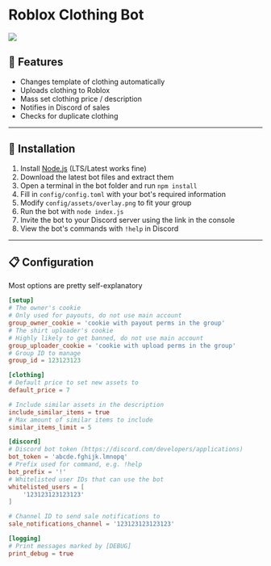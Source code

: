# Roblox Clothing Bot

![](https://media.discordapp.net/attachments/971874191714426900/1112872178078208100/raw.png?width=838&height=495)

## 🌟 Features
- Changes template of clothing automatically
- Uploads clothing to Roblox
- Mass set clothing price / description
- Notifies in Discord of sales
- Checks for duplicate clothing
---
## 📩 Installation
1. Install [Node.js](https://nodejs.org/en/download/) (LTS/Latest works fine)
2. Download the latest bot files and extract them
3. Open a terminal in the bot folder and run `npm install`
4. Fill in `config/config.toml` with your bot's required information
5. Modify `config/assets/overlay.png` to fit your group
6. Run the bot with `node index.js`
7. Invite the bot to your Discord server using the link in the console
8. View the bot's commands with `!help` in Discord
---
## 📋 Configuration
Most options are pretty self-explanatory
```toml
[setup]
# The owner's cookie
# Only used for payouts, do not use main account
group_owner_cookie = 'cookie with payout perms in the group'
# The shirt uploader's cookie
# Highly likely to get banned, do not use main account
group_uploader_cookie = 'cookie with upload perms in the group'
# Group ID to manage
group_id = 123123123

[clothing]
# Default price to set new assets to
default_price = 7

# Include similar assets in the description
include_similar_items = true
# Max amount of similar items to include
similar_items_limit = 5

[discord]
# Discord bot token (https://discord.com/developers/applications)
bot_token = 'abcde.fghijk.lmnopq'
# Prefix used for command, e.g. !help
bot_prefix = '!'
# Whitelisted user IDs that can use the bot
whitelisted_users = [
    '123123123123123'
]

# Channel ID to send sale notifications to
sale_notifications_channel = '123123123123123'

[logging]
# Print messages marked by [DEBUG]
print_debug = true
```
